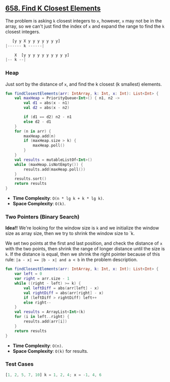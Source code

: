 ## [658. Find K Closest Elements](https://leetcode.com/problems/find-k-closest-elements/description/)

The problem is asking `k` closest integers to `x`, however, `x` may not be in the array, so we can't just find the index of `x` and expand the range to find the `k` closest integers.
```js
   [y y X y y y y y y y]
|------ k ------|

    X  [y y y y y y y y y y]
|-- k --|
```

### Heap
Just sort by the distance of `x`, and find the k closest (k smallest) elements.

```kotlin
fun findClosestElements(arr: IntArray, k: Int, x: Int): List<Int> {
    val maxHeap = PriorityQueue<Int>() { n1, n2 -> 
        val d1 = abs(x - n1)
        val d2 = abs(x - n2)

        if (d1 == d2) n2 - n1
        else d2 - d1
    }
    for (n in arr) {
        maxHeap.add(n)
        if (maxHeap.size > k) {
            maxHeap.poll()
        }
    }
    val results = mutableListOf<Int>()
    while (maxHeap.isNotEmpty()) {
        results.add(maxHeap.poll())
    }
    results.sort()
    return results
}
```

* **Time Complexity**: `O(n * lg k + k * lg k)`.
* **Space Complexity**: `O(k)`.

### Two Pointers (Binary Search)
**Idea!!** We're looking for the window size is `k` and we initialize the window size as array size, then we try to shrink the window size to `k.

We set two points at the first and last position, and check the distance of `x` with the two points, then shrink the range of longer distance until the size is `k`. If the distance is equal, then we shrink the right pointer because of this rule: `|a - x| == |b - x| and a < b` in the problem description.

```kotlin
fun findClosestElements(arr: IntArray, k: Int, x: Int): List<Int> {
    var left = 0
    var right = arr.size - 1
    while ((right - left) >= k) {
        val leftDiff = abs(arr[left] - x)
        val rightDiff = abs(arr[right] - x)
        if (leftDiff > rightDiff) left++
        else right--
    }
    val results = ArrayList<Int>(k)
    for (i in left..right) {
        results.add(arr[i])
    }
    return results
}
```

* **Time Complexity**: `O(n)`.
* **Space Complexity**: `O(k)` for results.

### Test Cases
```js
[1, 2, 5, 7, 10] k = 1, 2, 4; x = -1, 4, 6
```